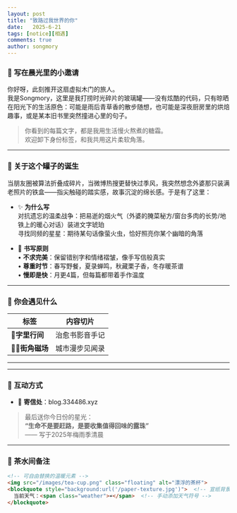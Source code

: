 ```yaml
---
layout: post
title: "致路过我世界的你"
date:   2025-6-21
tags: [notice][相遇]
comments: true
author: songmory
---
```



### 🌼 **写在晨光里的小邀请**  
你好呀，此刻推开这扇虚拟木门的旅人。  
我是Songmory，这里是我打捞时光碎片的玻璃罐——没有炫酷的代码，只有晾晒在阳光下的生活原色：可能是雨后青草香的散步随想，也可能是深夜厨房里的烘焙趣事，或是某本旧书里突然撞进心里的句子。  

> 你看到的每篇文字，都是我用生活慢火熬煮的糖霜。  
> 欢迎卸下身份标签，和我共用这片柔软角落。  

---

### 📖 **关于这个罐子的诞生**  
当朋友圈被算法折叠成碎片，当微博热搜更替快过季风，我突然想念外婆那只装满老照片的铁盒——指尖触碰的踏实感，故事沉淀的绵长感。于是有了这里：  

- ✨ **为什么写**  
  对抗遗忘的温柔战争：把易逝的烟火气（外婆的腌菜秘方/窗台多肉的长势/地铁上的暖心对话）装进文字琥珀  
  寻找同频的星星：期待某句话像萤火虫，恰好照亮你某个幽暗的角落  

- 🍃 **书写原则**  
  • **不求完美**：保留错别字和情绪褶皱，像手写信般真实  
  • **尊重时节**：春写野餐，夏录蝉鸣，秋藏栗子香，冬存暖茶谱  
  • **慢即是快**：月更4篇，但每篇都带着手作温度  

---

### 🌱 **你会遇见什么**  
| 标签             | 内容切片                  |
|------------------|--------------------------|
| **📖字里行间**    | 治愈书影音手记            | 
| **🚶‍♀️街角磁场**  | 城市漫步见闻录            | 
---



---

### 🌟 **互动方式**  
- 📮 **寄信处**：blog.334486.xyz

> 最后送你今日份的星光：  
> **“生命不是要赶路，是要收集值得回味的露珠”**  
> —— 写于2025年梅雨季清晨  
---

### 🍵 **茶水间备注**  
```html
<!-- 可自由替换的温暖元素 -->
<img src="/images/tea-cup.png" class="floating" alt="漂浮的茶杯"> 
<blockquote style="background:url('/paper-texture.jpg')">  <!-- 宣纸背景 -->
  当前天气：<span class="weather">☔️</span>  <!-- 手动添加天气符号 -->
</blockquote>
